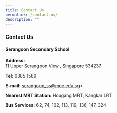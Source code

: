 ```yaml
---
title: Contact Us
permalink: /contact-us/
description: ""
---
```

### Contact Us

#### Serangoon Secondary School

**Address:**   
11 Upper Serangoon View ,
Singapore 534237

**Tel:** 6385 1589

**E-mail:** serangoon_ss@moe.edu.sg>

**Nearest MRT Station:** Hougang MRT, Kangkar LRT

**Bus Services:** 62, 74, 102, 113, 119, 136, 147, 324